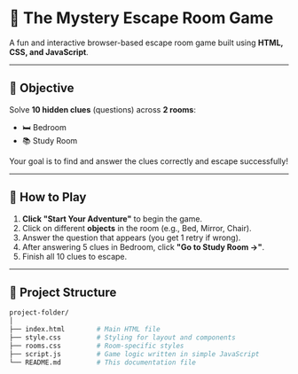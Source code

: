# 🧩 The Mystery Escape Room Game

A fun and interactive browser-based escape room game built using **HTML, CSS, and JavaScript**.

---

## 🎯 Objective

Solve **10 hidden clues** (questions) across **2 rooms**:
- 🛏️ Bedroom
- 📚 Study Room

Your goal is to find and answer the clues correctly and escape successfully!

---

## 🚀 How to Play

1. **Click "Start Your Adventure"** to begin the game.
2. Click on different **objects** in the room (e.g., Bed, Mirror, Chair).
3. Answer the question that appears (you get 1 retry if wrong).
4. After answering 5 clues in Bedroom, click **"Go to Study Room →"**.
5. Finish all 10 clues to escape.

---

## 📁 Project Structure

```bash
project-folder/
│
├── index.html        # Main HTML file
├── style.css         # Styling for layout and components
├── rooms.css         # Room-specific styles
├── script.js         # Game logic written in simple JavaScript
└── README.md         # This documentation file
